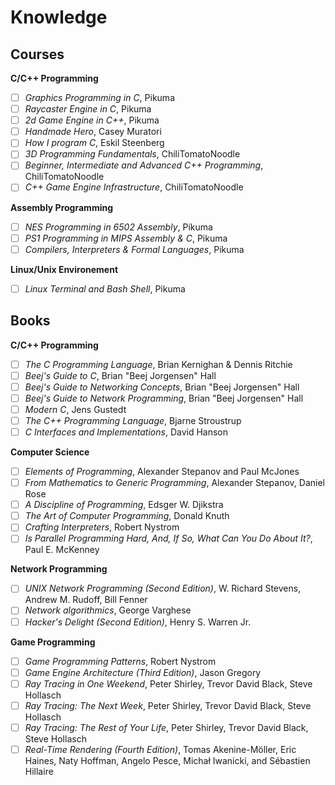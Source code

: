 # Knowledge

## Courses
**C/C++ Programming**
- [ ] _Graphics Programming in C_, Pikuma
- [ ] _Raycaster Engine in C_, Pikuma
- [ ] _2d Game Engine in C++_, Pikuma
- [ ] _Handmade Hero_, Casey Muratori
- [ ] _How I program C_, Eskil Steenberg
- [ ] _3D Programming Fundamentals_, ChiliTomatoNoodle
- [ ] _Beginner, Intermediate and Advanced C++ Programming_, ChiliTomatoNoodle
- [ ] _C++ Game Engine Infrastructure_, ChiliTomatoNoodle

**Assembly Programming**
- [ ] _NES Programming in 6502 Assembly_, Pikuma
- [ ] _PS1 Programming in MIPS Assembly & C_, Pikuma
- [ ] _Compilers, Interpreters & Formal Languages_, Pikuma

**Linux/Unix Environement**
- [ ] _Linux Terminal and Bash Shell_, Pikuma

## Books
**C/C++ Programming**
- [ ] _The C Programming Language_, Brian Kernighan & Dennis Ritchie
- [ ] _Beej's Guide to C_, Brian "Beej Jorgensen" Hall
- [ ] _Beej's Guide to Networking Concepts_, Brian "Beej Jorgensen" Hall
- [ ] _Beej's Guide to Network Programming_, Brian "Beej Jorgensen" Hall
- [ ] _Modern C_, Jens Gustedt
- [ ] _The C++ Programming Language_, Bjarne Stroustrup
- [ ] _C Interfaces and Implementations_, David Hanson

**Computer Science**
- [ ] _Elements of Programming_, Alexander Stepanov and Paul McJones
- [ ] _From Mathematics to Generic Programming_, Alexander Stepanov, Daniel Rose
- [ ] _A Discipline of Programming_, Edsger W. Djikstra
- [ ] _The Art of Computer Programming_, Donald Knuth
- [ ] _Crafting Interpreters_, Robert Nystrom
- [ ] _Is Parallel Programming Hard, And, If So, What Can You Do About It?_, Paul E. McKenney

**Network Programming**
- [ ] _UNIX Network Programming (Second Edition)_, W. Richard Stevens, Andrew M. Rudoff, Bill Fenner
- [ ] _Network algorithmics_, George Varghese
- [ ] _Hacker's Delight (Second Edition)_, Henry S. Warren Jr.

**Game Programming**
- [ ] _Game Programming Patterns_, Robert Nystrom
- [ ] _Game Engine Architecture (Third Edition)_, Jason Gregory
- [ ] _Ray Tracing in One Weekend_, Peter Shirley, Trevor David Black, Steve Hollasch
- [ ] _Ray Tracing: The Next Week_, Peter Shirley, Trevor David Black, Steve Hollasch
- [ ] _Ray Tracing: The Rest of Your Life_, Peter Shirley, Trevor David Black, Steve Hollasch
- [ ] _Real-Time Rendering (Fourth Edition)_, Tomas Akenine-Möller, Eric Haines, Naty Hoffman, Angelo Pesce, Michał Iwanicki, and Sébastien Hillaire